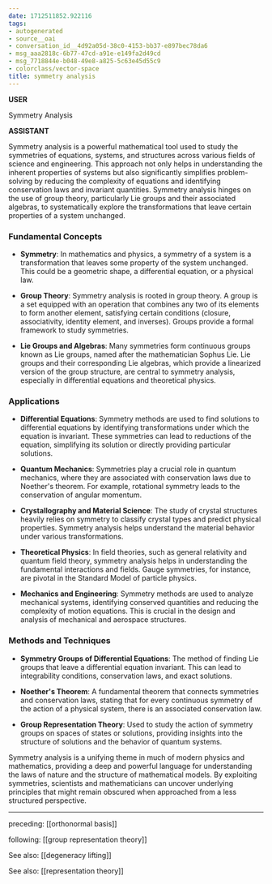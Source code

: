 ```yaml
---
date: 1712511852.922116
tags:
- autogenerated
- source__oai
- conversation_id__4d92a05d-38c0-4153-bb37-e897bec78da6
- msg_aaa2818c-6b77-47cd-a91e-e149fa2d49cd
- msg_7718844e-b048-49e8-a825-5c63e45d55c9
- colorclass/vector-space
title: symmetry analysis
---
```


**USER**

Symmetry Analysis


**ASSISTANT**

Symmetry analysis is a powerful mathematical tool used to study the symmetries of equations, systems, and structures across various fields of science and engineering. This approach not only helps in understanding the inherent properties of systems but also significantly simplifies problem-solving by reducing the complexity of equations and identifying conservation laws and invariant quantities. Symmetry analysis hinges on the use of group theory, particularly Lie groups and their associated algebras, to systematically explore the transformations that leave certain properties of a system unchanged.

### Fundamental Concepts

- **Symmetry**: In mathematics and physics, a symmetry of a system is a transformation that leaves some property of the system unchanged. This could be a geometric shape, a differential equation, or a physical law.

- **Group Theory**: Symmetry analysis is rooted in group theory. A group is a set equipped with an operation that combines any two of its elements to form another element, satisfying certain conditions (closure, associativity, identity element, and inverses). Groups provide a formal framework to study symmetries.

- **Lie Groups and Algebras**: Many symmetries form continuous groups known as Lie groups, named after the mathematician Sophus Lie. Lie groups and their corresponding Lie algebras, which provide a linearized version of the group structure, are central to symmetry analysis, especially in differential equations and theoretical physics.

### Applications

- **Differential Equations**: Symmetry methods are used to find solutions to differential equations by identifying transformations under which the equation is invariant. These symmetries can lead to reductions of the equation, simplifying its solution or directly providing particular solutions.

- **Quantum Mechanics**: Symmetries play a crucial role in quantum mechanics, where they are associated with conservation laws due to Noether's theorem. For example, rotational symmetry leads to the conservation of angular momentum.

- **Crystallography and Material Science**: The study of crystal structures heavily relies on symmetry to classify crystal types and predict physical properties. Symmetry analysis helps understand the material behavior under various transformations.

- **Theoretical Physics**: In field theories, such as general relativity and quantum field theory, symmetry analysis helps in understanding the fundamental interactions and fields. Gauge symmetries, for instance, are pivotal in the Standard Model of particle physics.

- **Mechanics and Engineering**: Symmetry methods are used to analyze mechanical systems, identifying conserved quantities and reducing the complexity of motion equations. This is crucial in the design and analysis of mechanical and aerospace structures.

### Methods and Techniques

- **Symmetry Groups of Differential Equations**: The method of finding Lie groups that leave a differential equation invariant. This can lead to integrability conditions, conservation laws, and exact solutions.

- **Noether's Theorem**: A fundamental theorem that connects symmetries and conservation laws, stating that for every continuous symmetry of the action of a physical system, there is an associated conservation law.

- **Group Representation Theory**: Used to study the action of symmetry groups on spaces of states or solutions, providing insights into the structure of solutions and the behavior of quantum systems.

Symmetry analysis is a unifying theme in much of modern physics and mathematics, providing a deep and powerful language for understanding the laws of nature and the structure of mathematical models. By exploiting symmetries, scientists and mathematicians can uncover underlying principles that might remain obscured when approached from a less structured perspective.


---

preceding: [[orthonormal basis]]  


following: [[group representation theory]]

See also: [[degeneracy lifting]]


See also: [[representation theory]]